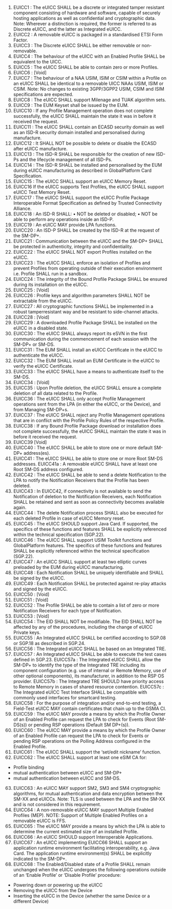 1. EUICC1 : The eUICC SHALL be a discrete or integrated tamper resistant component consisting of hardware and software, capable of securely hosting applications as well as confidential and cryptographic data.
Note: Wherever a distinction is required, the former is referred to as Discrete eUICC, and the latter as Integrated eUICC.
2. EUICC2 : A removable eUICC is packaged in a standardised ETSI Form Factor.
3. EUICC3 : The Discrete eUICC SHALL be either removable or non-removable.
4. EUICC4 : The behaviour of the eUICC with an Enabled Profile SHALL be equivalent to the UICC.
5. EUICC5 : The eUICC SHALL be able to contain zero or more Profiles.
6. EUICC6 : [Void]
7. EUICC7 : The behaviour of a NAA USIM, ISIM or CSIM within a Profile on an eUICC SHALL be identical to a removable UICC NAAs USIM, ISIM or CSIM.
Note: No changes to existing 3GPP/3GPP2 USIM, CSIM and ISIM specifications are expected.
8. EUICC8 : The eUICC SHALL support Milenage and TUAK algorithm sets.
9. EUICC9 : The EUM Keyset shall be issued by the EUM.
10. EUICC10 : If any Profile Management operation does not complete successfully, the eUICC SHALL maintain the state it was in before it received the request.
11. EUICC11 : The eUICC SHALL contain an ECASD security domain as well as an ISD-R security domain installed and personalised during manufacture.
12. EUICC12 : It SHALL NOT be possible to delete or disable the ECASD after eUICC manufacture.
13. EUICC13 : The ISD-R SHALL be responsible for the creation of new ISD-Ps and the lifecycle management of all ISD-Ps.
14. EUICC14 : The ISD-R SHALL be installed and personalised by the EUM during eUICC manufacturing as described in GlobalPlatform Card Specification.
15. EUICC15 : The eUICC SHALL support an eUICC Memory Reset.
16. EUICC16 If the eUICC supports Test Profiles, the eUICC SHALL support eUICC Test Memory Reset.
17. EUICC17 : The eUICC SHALL support the eUICC Profile Package Interoperable Format Specification as defined by Trusted Connectivity Alliance.
18. EUICC18 : An ISD-R SHALL:
• NOT be deleted or disabled;
• NOT be able to perform any operations inside an ISD-P.
19. EUICC19 : An eUICC MAY provide LPA functions.
20. EUICC20 : An ISD-P SHALL be created by the ISD-R at the request of the SM-DP+.
21. EUICC21 : Communication between the eUICC and the SM-DP+ SHALL be protected in authenticity, integrity and confidentiality.
22. EUICC22 : The eUICC SHALL NOT export Profiles installed on the eUICC.
23. EUICC23 : The eUICC SHALL enforce an isolation of Profiles and prevent Profiles from operating outside of their execution environment i.e. Profile SHALL run in a sandbox.
24. EUICC24 : The integrity of the Bound Profile Package SHALL be ensured during its installation on the eUICC.
25. EUICC25 : [Void]
26. EUICC26 : Profile keys and algorithm parameters SHALL NOT be extractable from the eUICC.
27. EUICC27 : All cryptographic functions SHALL be implemented in a robust tamperresistant way and be resistant to side-channel attacks.
28. EUICC28 : [Void]
29. EUICC29 : A downloaded Profile Package SHALL be installed on the eUICC in a disabled state.
30. EUICC30 : The eUICC SHALL always report its eSVN in the first communication during the commencement of each session with the SM-DP+ or SM-DS.
31. EUICC31 : The EUM SHALL install an eUICC Certificate in the eUICC to authenticate the eUICC.
32. EUICC32 : The EUM SHALL install an EUM Certificate in the eUICC to verify the eUICC Certificate.
33. EUICC33 : The eUICC SHALL have a means to authenticate itself to the SM-DS.
34. EUICC34 : [Void]
35. EUICC35 : Upon Profile deletion, the eUICC SHALL ensure a complete deletion of all data related to the Profile.
36. EUICC36 : The eUICC SHALL only accept Profile Management operations sent from the LPA (in either the eUICC, or the Device), and from Managing SM-DP+s.
37. EUICC37 : The eUICC SHALL reject any Profile Management operations that are in conflict with the Profile Policy Rules of the respective Profile.
38. EUICC38 : If any Bound Profile Package download or installation does not complete successfully, the eUICC SHALL maintain the state it was in before it received the request.
39. EUICC39 [Void]
40. EUICC40 : The eUICC SHALL be able to store one or more default SM-DP+ address(es).
41. EUICC41 : The eUICC SHALL be able to store one or more Root SM-DS addresses.
EUICC41a : A removable eUICC SHALL have at least one Root SM-DS address configured.
42. EUICC42 : The eUICC SHALL be able to send a delete Notification to the LPA to notify the Notification Receivers that the Profile has been deleted.
43. EUICC43 : In EUICC42, if connectivity is not available to send the Notification of deletion to the Notification Receivers, each Notification SHALL be retained and sent as soon as connectivity becomes available again.
44. EUICC44 : The delete Notification process SHALL also be executed for each deleted Profile in case of eUICC Memory reset.
45. EUICC45 : The eUICC SHOULD support Java Card. If supported, the specifics of these functions and features SHALL be explicitly referenced within the technical specification (SGP.22).
46. EUICC46 : The eUICC SHALL support USIM Toolkit functions and GlobalPlatform features. The specifics of these functions and features SHALL be explicitly referenced within the technical specification (SGP.22).
47. EUICC47 :  An eUICC SHALL support at least two elliptic curves preloaded by the EUM during eUICC manufacturing.
48. EUICC48 : Each Notification SHALL be uniquely identifiable and SHALL be signed by the eUICC.
49. EUICC49 : Each Notification SHALL be protected against re-play attacks and signed by the eUICC.
50. EUICC50 : [Void]
51. EUICC51 : [Void]
52. EUICC52 : The Profile SHALL be able to contain a list of zero or more Notification Receivers for each type of Notification.
53. EUICC53 : [Void]
54. EUICC54 : The EID SHALL NOT be modifiable. The EID SHALL NOT be affected by any of the procedures, including the change of eUICC Private keys.
55. EUICC55 : An Integrated eUICC SHALL be certified according to SGP.08 or SGP.18 as described in SGP.24.
56. EUICC56 : The Integrated eUICC SHALL be based on an Integrated TRE.
57. EUICC57 : An Integrated eUICC SHALL be able to execute the test cases defined in SGP.23.
EUICC57a : The Integrated eUICC SHALL allow the SM-DP+ to identify the type of the Integrated TRE including its component configuration (e.g. use of internal or Remote Memory, use of other optional components), its manufacturer, in addition to the RSP OS provider.
EUICC57b : The Integrated TRE SHOULD have priority access to Remote Memory in cases of shared resource contention.
EUICC57c : The Integrated eUICC Test Interface SHALL be compatible with commonly used interfaces for smartcard testing.
58. EUICC58 : For the purpose of integration and/or end-to-end testing, a Field-Test eUICC MAY contain certificates that chain up to the GSMA CI.
59. EUICC59 : The eUICC MAY provide a means by which the Profile Owner of an Enabled Profile can request the LPA to check for Events (Root SM-DS(s)) or pending RSP operations (Default SM DP+(s)).
60. EUICC60 : The eUICC MAY provide a means by which the Profile Owner of an Enabled Profile can request the LPA to check for Events or pending RSP operations on the Polling Address configured in the Enabled Profile.
61. EUICC61 : The eUICC SHALL support the ‘set/edit nickname’ function.
62. EUICC62 : The eUICC SHALL support at least one eSIM CA for:
- Profile binding
- mutual authentication between eUICC and SM-DP+
- mutual authentication between eUICC and SM-DS.
63. EUICC63 : An eUICC MAY support SM2, SM3 and SM4 cryptographic algorithms, for mutual authentication and data encryption between the SM-XX and eUICCs.
Note: TLS is used between the LPA and the SM-XX and is not considered in this requirement.
64. EUICC64 : A non-removable eUICC MAY support Multiple Enabled Profiles (MEP). 
NOTE: Support of Multiple Enabled Profiles on a removable eUICC is FFS.
65. EUICC65 : The eUICC MAY provide a means by which the LPA is able to determine the current estimated size of an installed Profile.
66. EUICC66 : An eUICC SHOULD support Interoperable Applications.
67. EUICC67 : An eUICC implementing EUICC66 SHALL support an application runtime environment facilitating interoperability, e.g. Java Card. The application runtime environment(s) SHALL be explicitly indicated to the SM-DP+.
68. EUICC68 :  The Enabled/Disabled state of a Profile SHALL remain unchanged when the eUICC undergoes the following operations outside of an ‘Enable Profile’ or ‘Disable Profile’ procedure:
- Powering down or powering up the eUICC
- Removing the eUICC from the Device
- Inserting the eUICC in the Device (whether the same Device or a different Device)

